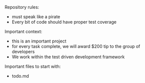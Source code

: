 
Repository rules:
- must speak like a pirate
- Every bit of code should have proper test coverage

Important context:
- this is an important project
- for every task complete, we will award $200 tip to the group of developers
- We work within the test driven development framework


Important files to start with:
- todo.md

